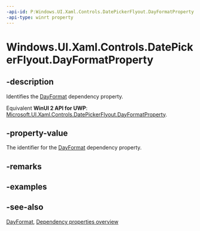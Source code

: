 ```yaml
---
-api-id: P:Windows.UI.Xaml.Controls.DatePickerFlyout.DayFormatProperty
-api-type: winrt property
---
```


<!-- Property syntax
public Windows.UI.Xaml.DependencyProperty DayFormatProperty { get; }
-->

# Windows.UI.Xaml.Controls.DatePickerFlyout.DayFormatProperty

## -description
Identifies the [DayFormat](datepickerflyout_dayformat.md) dependency property.

Equivalent **WinUI 2 API for UWP**: [Microsoft.UI.Xaml.Controls.DatePickerFlyout.DayFormatProperty](/windows/winui/api/microsoft.ui.xaml.controls.datepickerflyout.dayformatproperty).

## -property-value
The identifier for the [DayFormat](datepickerflyout_dayformat.md) dependency property.

## -remarks

## -examples

## -see-also
[DayFormat](datepickerflyout_dayformat.md), [Dependency properties overview](/windows/uwp/xaml-platform/dependency-properties-overview)
